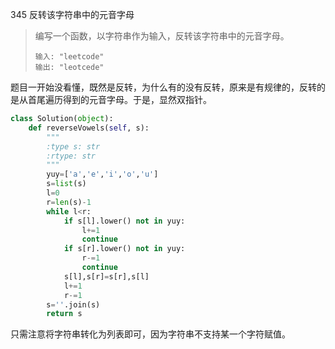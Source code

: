 345 反转该字符串中的元音字母

>  编写一个函数，以字符串作为输入，反转该字符串中的元音字母。
>
> ```
> 输入: "leetcode"
> 输出: "leotcede"
> ```

题目一开始没看懂，既然是反转，为什么有的没有反转，原来是有规律的，反转的是从首尾遍历得到的元音字母。于是，显然双指针。

```python
class Solution(object):
    def reverseVowels(self, s):
        """
        :type s: str
        :rtype: str
        """
        yuy=['a','e','i','o','u']
        s=list(s)
        l=0
        r=len(s)-1
        while l<r:
            if s[l].lower() not in yuy:
                l+=1
                continue
            if s[r].lower() not in yuy:
                r-=1
                continue
            s[l],s[r]=s[r],s[l]
            l+=1
            r-=1
        s=''.join(s)
        return s
```

只需注意将字符串转化为列表即可，因为字符串不支持某一个字符赋值。
